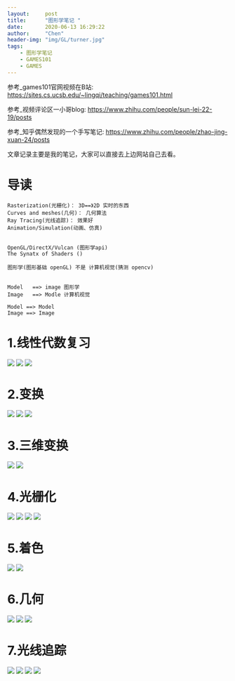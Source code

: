 ```yaml
---
layout:     post
title:      "图形学笔记 "
date:       2020-06-13 16:29:22
author:     "Chen"
header-img: "img/GL/turner.jpg"
tags:
    - 图形学笔记
    - GAMES101
    - GAMES
---
```


参考_games101官网视频在B站: https://sites.cs.ucsb.edu/~lingqi/teaching/games101.html

参考_视频评论区一小哥blog: https://www.zhihu.com/people/sun-lei-22-19/posts

参考_知乎偶然发现的一个手写笔记: https://www.zhihu.com/people/zhao-jing-xuan-24/posts

文章记录主要是我的笔记，大家可以直接去上边网站自己去看。

# 导读

	Rasterization(光栅化)： 3D==》2D 实时的东西
	Curves and meshes(几何)： 几何算法
	Ray Tracing(光线追踪)： 效果好
	Animation/Simulation(动画、仿真)


	OpenGL/DirectX/Vulcan (图形学api)
	The Synatx of Shaders ()

	图形学(图形基础 openGL) 不是 计算机视觉(猜测 opencv)


	Model   ==> image 图形学 
	Image   ==> Modle 计算机视觉

	Model ==> Model 
	Image ==> Image  

# 1.线性代数复习

![](/img/GL/graphics/IMG_4342.jpeg)
![](/img/GL/graphics/IMG_4343.jpeg)
![](/img/GL/graphics/IMG_4344.jpeg)

# 2.变换

![](/img/GL/graphics/IMG_4345.jpeg)
![](/img/GL/graphics/IMG_4346.jpeg)
![](/img/GL/graphics/IMG_4347.jpeg)

# 3.三维变换

![](/img/GL/graphics/IMG_4348.jpeg)
![](/img/GL/graphics/IMG_4349.jpeg)

# 4.光栅化

![](/img/GL/graphics/IMG_4350.jpeg)
![](/img/GL/graphics/IMG_4351.jpeg)
![](/img/GL/graphics/IMG_4352.jpeg)
![](/img/GL/graphics/IMG_4353.jpeg)

# 5.着色
![](/img/GL/graphics/IMG_4354.jpeg)
![](/img/GL/graphics/IMG_4355.jpeg)

# 6.几何
![](/img/GL/graphics/IMG_4356.jpeg)
![](/img/GL/graphics/IMG_4357.jpeg)
![](/img/GL/graphics/IMG_4358.jpeg)

# 7.光线追踪
![](/img/GL/graphics/IMG_4359.jpeg)
![](/img/GL/graphics/IMG_4360.jpeg)
![](/img/GL/graphics/IMG_4361.jpeg)
![](/img/GL/graphics/IMG_4363.jpeg)

